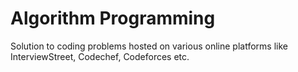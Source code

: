 Algorithm Programming
===========

Solution to coding problems hosted on various online platforms like InterviewStreet, Codechef, Codeforces etc.
